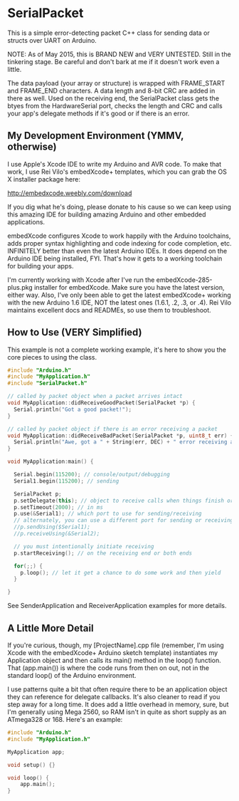 # SerialPacket
This is a simple error-detecting packet C++ class for sending data or structs over UART on Arduino.

NOTE: As of May 2015, this is BRAND NEW and VERY UNTESTED. Still in the tinkering stage. Be careful and don't bark at me if it doesn't work even a little.

The data payload (your array or structure) is wrapped with FRAME_START and FRAME_END characters. A data length and 8-bit CRC are added in there as well. Used on the receiving end, the SerialPacket class gets the btyes from the HardwareSerial port, checks the length and CRC and calls your app's delegate methods if it's good or if there is an error.

## My Development Environment (YMMV, otherwise)

I use Apple's Xcode IDE to write my Arduino and AVR code. To make that work, I use Rei Vilo's embedXcode+ templates, which you can grab the OS X installer package here:

http://embedxcode.weebly.com/download

If you dig what he's doing, please donate to his cause so we can keep using this amazing IDE for building amazing Arduino and other embedded applications.

embedXcode configures Xcode to work happily with the Arduino toolchains, adds proper syntax highlighting and code indexing for code completion, etc. INFINITELY better than even the latest Arduino IDEs. It does depend on the Arduino IDE being installed, FYI. That's how it gets to a working toolchain for building your apps.

I'm currently working with Xcode after I've run the embedXcode-285-plus.pkg installer for embedXcode. Make sure you have the latest version, either way. Also, I've only been able to get the latest embedXcode+ working with the new Arduino 1.6 IDE, NOT the latest ones (1.6.1, .2, .3, or .4). Rei Vilo maintains excellent docs and READMEs, so use them to troubleshoot.

## How to Use (VERY Simplified)

This example is not a complete working example, it's here to show you the core pieces to using the class.

```c++
#include "Arduino.h"
#include "MyApplication.h"
#include "SerialPacket.h"

// called by packet object when a packet arrives intact
void MyApplication::didReceiveGoodPacket(SerialPacket *p) {
  Serial.println("Got a good packet!");
}

// called by packet object if there is an error receiving a packet
void MyApplication::didReceiveBadPacket(SerialPacket *p, uint8_t err) {
  Serial.println("Awe, got a " + String(err, DEC) + " error receiving a packet. :(");
}

void MyApplication:main() {

  Serial.begin(115200); // console/output/debugging
  Serial1.begin(115200); // sending

  SerialPacket p;
  p.setDelegate(this); // object to receive calls when things finish or error out
  p.setTimeout(2000); // in ms
  p.use(&Serial1); // which port to use for sending/receiving
  // alternately, you can use a different port for sending or receiving
  //p.sendUsing($Serial1);
  //p.receiveUsing(&Serial2);

  // you must intentionally initiate receiving
  p.startReceiving(); // on the receiving end or both ends

  for(;;) {
    p.loop(); // let it get a chance to do some work and then yield
  }

}
```

See SenderApplication and ReceiverApplication examples for more details.

## A Little More Detail

If you're curious, though, my [ProjectName].cpp file (remember, I'm using Xcode with the embedXcode+ Arduino sketch template) instantiates my Application object and then calls its main() method in the loop() function. That (app.main()) is where the code runs from then on out, not in the standard loop() of the Arduino environment.

I use patterns quite a bit that often require there to be an application object they can reference for delegate callbacks. It's also cleaner to read if you step away for a long time. It does add a little overhead in memory, sure, but I'm generally using Mega 2560, so RAM isn't in quite as short supply as an ATmega328 or 168. Here's an example:

```c++
#include "Arduino.h"
#include "MyApplication.h"

MyApplication app;

void setup() {}

void loop() {
    app.main();
}
```

